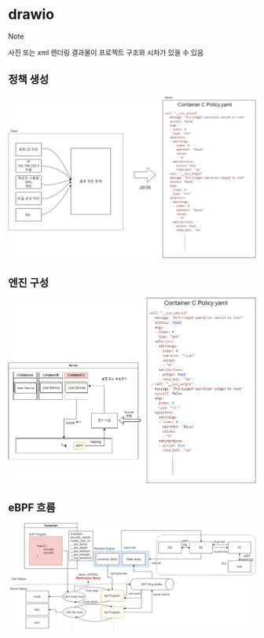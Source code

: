 # drawio
> [!NOTE]
> 사진 또는 xml 렌더링 결과물이 프로젝트 구조와 시차가 있을 수 있음

## 정책 생성
![정책 구조](img/yamong/CreatePolicy.jpg)

## 엔진 구성
![정책 구조](img/yamong/AbstractionFlow.jpg)

## eBPF 흐름
![정책 구조](img/yamong/SpecificFlow.jpg)
